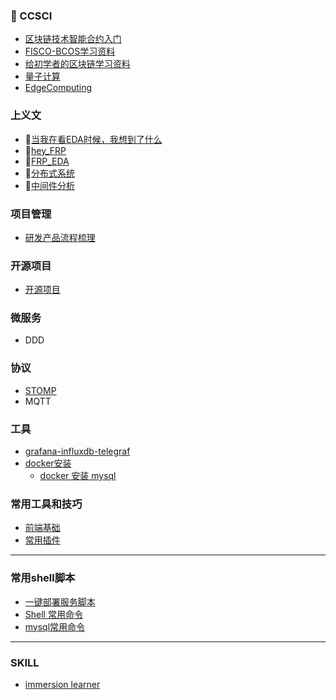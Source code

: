 ### 🍕 CCSCI
- [区块链技术智能合约入门](https://github.com/cristicmf/bcos-qucik-start-demo/blob/master/README.md)
- [FISCO-BCOS学习资料](https://github.com/cristicmf/hackathon/blob/master/FISCO-BCOS-Resources.md)
- [给初学者的区块链学习资料](https://github.com/cristicmf/curious-cat/blob/master/%E7%BB%99%E5%88%9D%E5%AD%A6%E8%80%85%E7%9A%84%E5%8C%BA%E5%9D%97%E9%93%BE%E5%AD%A6%E4%B9%A0%E8%B5%84%E6%96%99.md)
- [量子计算](https://github.com/cristicmf/Q-learn)
- [EdgeComputing](https://github.com/cristicmf/curious-cat/blob/master/EdgeComputing.md)

### 上义文
- 🥗[当我在看EDA时候，我想到了什么](https://github.com/cristicmf/curious-cat/blob/master/%E5%BD%93%E6%88%91%E5%9C%A8%E7%9C%8BEDA%E6%97%B6%E5%80%99.md)
- 🥝[hey_FRP](https://github.com/cristicmf/curious-cat/blob/master/%E8%AE%B2%E8%AE%B2FRP_FP.md)
- 🍕[FRP_EDA](https://github.com/cristicmf/curious-cat/blob/master/FRP_EDA.md)
- 🥝[分布式系统](https://github.com/cristicmf/curious-cat/blob/master/distributed_applications.md)
- 🍕[中间件分析](https://github.com/cristicmf/curious-cat/blob/master/Middleware.md)

### 项目管理
- [研发产品流程梳理](https://github.com/cristicmf/curious-cat/blob/master/%E9%A1%B9%E7%9B%AE%E7%AE%A1%E7%90%86.md)


### 开源项目
- [开源项目](https://github.com/cristicmf/curious-cat/blob/master/Open_Project.md)


### 微服务
- DDD


### 协议
- [STOMP](https://github.com/cristicmf/stompjs) 
- MQTT


### 工具
- [grafana-influxdb-telegraf](https://github.com/cristicmf/curious-cat/blob/master/grafana-influxdb-telegraf.md)
- [docker安装](https://github.com/cristicmf/curious-cat/blob/master/docker-install.md)
   - [docker 安装 mysql](https://github.com/cristicmf/curious-cat/blob/master/docker-mysql-install.md)

### 常用工具和技巧

- [前端基础](https://github.com/cristicmf/knitmesh/blob/master/Web.md)
- [常用插件](https://github.com/cristicmf/curious-cat/blob/master/%E5%B8%B8%E7%94%A8%E6%8F%92%E4%BB%B6.md)


---
### 常用shell脚本
- [一键部署服务脚本](https://github.com/cristicmf/curious-cat/blob/master/%E4%B8%80%E9%94%AE%E9%83%A8%E7%BD%B2%E8%84%9A%E6%9C%AC.md)
- [Shell 常用命令](https://github.com/cristicmf/knitmesh/blob/master/Shell.md)
- [mysql常用命令](https://github.com/cristicmf/curious-cat/blob/master/mysql.md)

---
### SKILL
- [immersion learner](https://github.com/cristicmf/curious-cat/blob/master/immersion.md)
